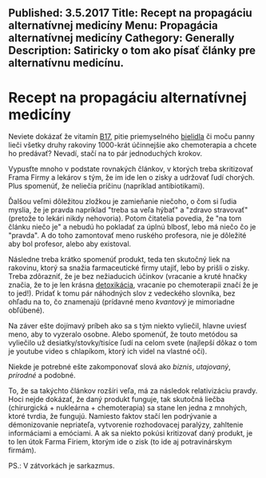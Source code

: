 Published: 3.5.2017
Title: Recept na propagáciu alternatívnej medicíny
Menu: Propagácia alternatívnej medicíny
Cathegory: Generally
Description: Satiricky o tom ako písať články pre alternatívnu medicínu.
---

# Recept na propagáciu alternatívnej medicíny

Neviete dokázať že vitamín [B17](https://www.badatel.net/vitamin-b17-najvacsi-utajeny-pripad-v-celej-historii-rakoviny/), pitie priemyselného [bielidla](http://www.uvzsr.sk/docs/info/hv/stanovisko_MMS.pdf) či moču panny 
lieči všetky druhy rakoviny 1000-krát účinnejšie ako chemoterapia a chcete ho predávať? Nevadí, stačí na to pár jednoduchých krokov.

Vypusťte mnoho v podstate rovnakých článkov, v ktorých treba skritizovať Frama Firmy a lekárov s tým, že im ide len o zisky a udržovať ľudí chorých. Plus spomenúť, že neliečia príčinu (napríklad antibiotikami).

Ďalšou veľmi dôležitou zložkou je zamieňanie niečoho, o čom si ľudia myslia, že je pravda napríklad "treba sa veľa hýbať" a "zdravo stravovať" (pretože to lekári nikdy nehovoria).
Potom čitatelia povedia, že "na tom článku niečo je" a nebudú ho pokladať za úplnú blbosť, lebo má niečo čo je "pravda". A do toho zamontovať meno ruského profesora, nie je dôležité aby bol profesor, alebo aby existoval.

Následne treba krátko spomenúť produkt, teda ten skutočný liek na rakovinu, ktorý sa snažia farmaceutické firmy utajiť, lebo by prišli o zisky. Treba zdôrazniť, že je bez nežiaducich účinkov
(vracanie a kruté hnačky značia, že to je len krásna [detoxikácia](https://www.aktuality.sk/clanok/450432/sokujuce-pokusy-na-detoch-rodicia-podavaju-nebezpecnu-zieravinu-ako-liek-aj-babatkam/), vracanie po chemoterapii značí že je to jed!).
Pridať k tomu pár náhodných slov z vedeckého slovníka, bez ohľadu na to, čo znamenajú (prídavné meno _kvantový_ je mimoriadne obľúbené).

Na záver ešte dojímavý príbeh ako sa s tým niekto vyliečil, hlavne uviesť meno, aby to vyzeralo osobne. Alebo spomenúť, 
že touto metódou sa vyliečilo už desiatky/stovky/tisíce ľudí na celom svete (najlepší dôkaz o tom je youtube video s chlapíkom, ktorý ich videl na vlastné oči).

Niekde je potrebné ešte zakomponovať slová ako _biznis_, _utajovaný_, _prírodné_ a podobné.

To, že sa takýchto článkov rozšíri veľa, má za následok relativizáciu pravdy.  Hoci nejde dokázať, že daný produkt funguje, tak skutočná liečba (chirurgická  + nukleárna + chemoterapia) sa stane len jedna z mnohých,
ktoré tvrdia, že fungujú. Namiesto faktov stačí len podrývanie a démonizovanie nepriateľa,
vytvorenie rozhodovacej paralýzy, zahltenie informáciami a emóciami. A ak sa niekto pokúsi kritizovať daný produkt, je to len útok Farma Firiem, ktorým ide o  zisk (to ide aj potravinárskym firmám).

PS.: V zátvorkách je sarkazmus.
